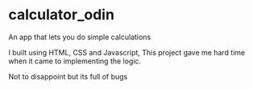 # calculator_odin


An app that lets you do simple calculations

I built using HTML, CSS and Javascript, This project gave me hard time when it came to implementing the logic.

Not to disappoint but its full of bugs